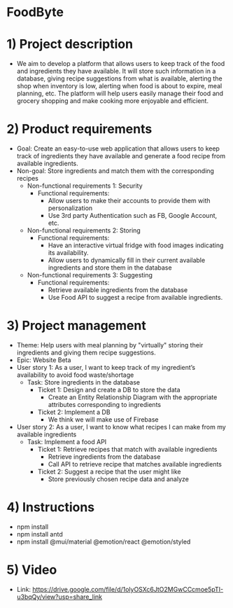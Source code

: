 # FoodByte
# 1) Project description
- We aim to develop a platform that allows users to keep track of the food and ingredients they have available. It will store such information in a database, giving recipe suggestions from what is available, alerting the shop when inventory is low, alerting when food is about to expire, meal planning, etc. The platform will help users easily manage their food and grocery shopping and make cooking more enjoyable and efficient.

# 2) Product requirements
- Goal: Create an easy-to-use web application that allows users to keep track of ingredients they have available and generate a food recipe from available ingredients.
- Non-goal: Store ingredients and match them with the corresponding recipes
  - Non-functional requirements 1: Security
    - Functional requirements:
      - Allow users to make their accounts to provide them with personalization
      - Use 3rd party Authentication such as FB, Google Account, etc.
  - Non-functional requirements 2: Storing
    - Functional requirements:
      - Have an interactive virtual fridge with food images indicating its availability. 
      - Allow users to dynamically fill in their current available ingredients and store them in the database
  - Non-functional requirements 3: Suggesting
    - Functional requirements:
      - Retrieve available ingredients from the database 
      - Use Food API to suggest a recipe from available ingredients.


# 3) Project management
- Theme: Help users with meal planning by "virtually" storing their ingredients and giving them recipe suggestions.
- Epic: Website Beta
- User story 1: As a user, I want to keep track of my ingredient’s availability to avoid food waste/shortage
  - Task: Store ingredients in the database
    - Ticket 1: Design and create a DB to store the data
      - Create an Entity Relationship Diagram with the appropriate attributes corresponding to ingredients
    - Ticket 2: Implement a DB 
      - We think we will make use of Firebase
- User story 2: As a user, I want to know what recipes I can make from my available ingredients
  - Task: Implement a food API
    - Ticket 1: Retrieve recipes that match with available ingredients
      - Retrieve ingredients from the database
      - Call API to retrieve recipe that matches available ingredients
    - Ticket 2: Suggest a recipe that the user might like
      - Store previously chosen recipe data and analyze

# 4) Instructions
- npm install
- npm install antd
- npm install @mui/material @emotion/react @emotion/styled

# 5) Video
- Link: https://drive.google.com/file/d/1olyOSXc6JtO2MGwCCcmoe5pTI-u3bqQy/view?usp=share_link
